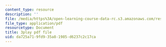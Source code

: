 ```yaml
---
content_type: resource
description: ''
file: /media/https%3A/open-learning-course-data-rc.s3.amazonaws.com/res-2-002-finite-element-procedures-for-solids-and-structures-spring-2010/da725a719fd935a81985d6237c2c17ca_L27JVpZoz_Y.pdf
file_type: application/pdf
resourcetype: Document
title: 3play pdf file
uid: da725a71-9fd9-35a8-1985-d6237c2c17ca
---
```

